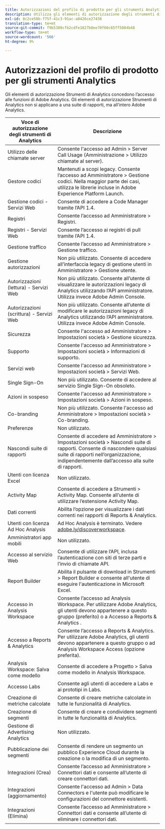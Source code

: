 ```yaml
---
title: Autorizzazioni del profilo di prodotto per gli strumenti Analytics
description: Utilizza gli elementi di autorizzazione degli strumenti di Analytics per concedere l’accesso alle funzioni di Adobe Analytics.
exl-id: 8c2ce50b-f75f-41c3-91ac-a0426ce27438
translation-type: tm+mt
source-git-commit: f9b5380cfb2cdfe1827b8ee70f60c65ff5004b48
workflow-type: tm+mt
source-wordcount: '566'
ht-degree: 9%

---
```


# Autorizzazioni del profilo di prodotto per gli strumenti Analytics

Gli elementi di autorizzazione Strumenti di Analytics concedono l’accesso alle funzioni di Adobe Analytics. Gli elementi di autorizzazione Strumenti di Analytics non si applicano a una suite di rapporti, ma all’intero Adobe Analytics.

| Voce di autorizzazione degli strumenti di Analytics | Descrizione |
|----|----|
| Utilizzo delle chiamate server | Consente l&#39;accesso ad Admin > Server Call Usage (Amministrazione > Utilizzo chiamate al server). |
| Gestore codici | Mantenuti a scopi legacy. Consente l’accesso ad Amministratore > Gestione codici. Nella maggior parte dei casi, utilizza le librerie incluse in Adobe Experience Platform Launch. |
| Gestione codici - Servizi Web | Consente di accedere a Code Manager tramite l’API 1.4. |
| Registri  | Consente l’accesso ad Amministratore > Registri. |
| Registri - Servizi Web | Consente l’accesso ai registri di pull tramite l’API 1.4. |
| Gestione traffico | Consente l’accesso ad Amministratore > Gestione traffico. |
| Gestione autorizzazioni | Non più utilizzato. Consente di accedere all’interfaccia legacy di gestione utenti in Amministratore > Gestione utente. |
| Autorizzazioni (lettura) - Servizi Web | Non più utilizzato. Consente all’utente di visualizzare le autorizzazioni legacy di Analytics utilizzando l’API amministratore. Utilizza invece Adobe Admin Console. |
| Autorizzazioni (scrittura) - Servizi Web | Non più utilizzato. Consente all’utente di modificare le autorizzazioni legacy di Analytics utilizzando l’API amministratore. Utilizza invece Adobe Admin Console. |
| Sicurezza | Consente l&#39;accesso ad Amministratore > Impostazioni società > Gestione sicurezza. |
| Supporto | Consente l&#39;accesso ad Amministratore > Impostazioni società > Informazioni di supporto. |
| Servizi web | Consente l&#39;accesso ad Amministratore > Impostazioni società > Servizi Web. |
| Single Sign-On | Non più utilizzato. Consente di accedere al servizio Single Sign-On obsoleto. |
| Azioni in sospeso | Consente l&#39;accesso ad Amministratore > Impostazioni società > Azioni in sospeso. |
| Co-branding | Non più utilizzato. Consente l&#39;accesso ad Amministratore > Impostazioni società > Co-branding. |
| Preferenze | Non utilizzato. |
| Nascondi suite di rapporti | Consente di accedere ad Amministratore > Impostazioni società > Nascondi suite di rapporti. Consente di nascondere qualsiasi suite di rapporti nell’organizzazione, indipendentemente dall’accesso alla suite di rapporti. |
| Utenti con licenza Excel | Non utilizzato. |
| Activity Map | Consente di accedere a Strumenti > Activity Map. Consente all’utente di utilizzare l’estensione Activity Map. |
| Dati correnti | Abilita l’opzione per visualizzare i dati correnti nei rapporti di Reports &amp; Analytics. |
| Utenti con licenza Ad Hoc Analysis | Ad Hoc Analysis è terminato. Vedere [adobe.ly/discoverworkspace](https://adobe.ly/discoverworkspace). |
| Amministratori app mobili | Non utilizzato. |
| Accesso al servizio Web | Consente di utilizzare l’API, inclusa l’autenticazione con siti di terze parti e l’invio di chiamate API. |
| Report Builder | Abilita il pulsante di download in Strumenti > Report Builder e consente all&#39;utente di eseguire l&#39;autenticazione in Microsoft Excel. |
| Accesso in Analysis Workspace | Consente l’accesso ad Analysis Workspace. Per utilizzare Adobe Analytics, gli utenti devono appartenere a questo gruppo (preferito) o a Accesso a Reports &amp; Analytics . |
| Accesso a Reports &amp; Analytics | Consente l’accesso a Reports &amp; Analytics. Per utilizzare Adobe Analytics, gli utenti devono appartenere a questo gruppo o ad Analysis Workspace Access (opzione preferita). |
| Analysis Workspace: Salva come modello | Consente di accedere a Progetto > Salva come modello in Analysis Workspace. |
| Accesso Labs | Consente agli utenti di accedere a Labs e ai prototipi in Labs. |
| Creazione di metriche calcolate | Consente di creare metriche calcolate in tutte le funzionalità di Analytics. |
| Creazione di segmenti | Consente di creare e condividere segmenti in tutte le funzionalità di Analytics. |
| Gestione di Advertising Analytics | Non utilizzato. |
| Pubblicazione dei segmenti | Consente di rendere un segmento un pubblico Experience Cloud durante la creazione o la modifica di un segmento. |
| Integrazioni (Crea) | Consente l’accesso ad Amministratore > Connettori dati e consente all’utente di creare connettori dati. |
| Integrazioni (aggiornamento) | Consente l&#39;accesso ad Admin > Data Connectors e l&#39;utente può modificare le configurazioni del connettore esistenti. |
| Integrazioni (Elimina) | Consente l’accesso ad Amministratore > Connettori dati e consente all’utente di eliminare i connettori dati. |
